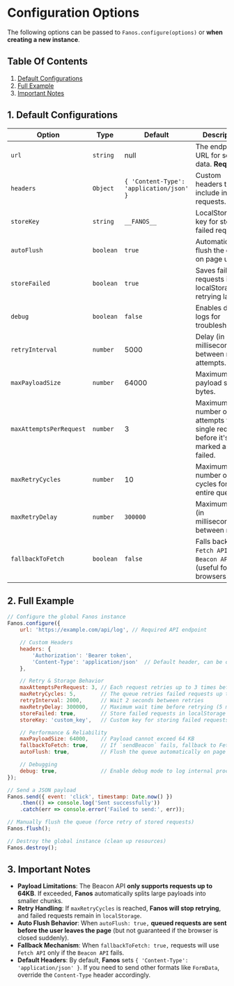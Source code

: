 # Configuration Options

The following options can be passed to `Fanos.configure(options)` or **when creating a new instance**.

## Table Of Contents

1. [Default Configurations](#1-default-configurations)
2. [Full Example](#2-full-example)
3. [Important Notes](#3-important-notes)

## 1. Default Configurations

| Option              | Type       | Default | Description                                                                |
| ------------------- | ---------- | ------- | -------------------------------------------------------------------------- |
| `url`         | `string`   | null       | The endpoint URL for sending data. **Required**.                                  |
| `headers`          | `Object`   | `{ 'Content-Type': 'application/json' }`    | Custom headers to include in requests. |
| `storeKey`           | `string`   | `__FANOS__`  | LocalStorage key for storing failed requests.                |
| `autoFlush`           | `boolean`   | `true`  | Automatically flush the queue on page unload.                      |
| `storeFailed`       | `boolean`   | `true`  | Saves failed requests in localStorage for retrying later.    |
| `debug`       | `boolean`  | `false` | Enables debug logs for troubleshooting.                                          |
| `retryInterval`       | `number`  | 5000 | Delay (in milliseconds) between retry attempts.                |
| `maxPayloadSize` | `number`   | 64000      | Maximum payload size in bytes.                                |
| `maxAttemptsPerRequest`           | `number`   | 3    | Maximum number of attempts for a single request before it's marked as failed.                                     |
| `maxRetryCycles`            | `number` | 10  | Maximum number of retry cycles for the entire queue.                           |
| `maxRetryDelay`            | `number` | `300000`  | Maximum delay (in milliseconds) between retries.                                  |
| `fallbackToFetch`             | `boolean`  | `false` | Falls back to the `Fetch API` if `Beacon API` fails (useful for older browsers).                                              |

## 2. Full Example

```javascript
// Configure the global Fanos instance
Fanos.configure({
    url: 'https://example.com/api/log', // Required API endpoint

    // Custom Headers
    headers: {
        'Authorization': 'Bearer token',
        'Content-Type': 'application/json'  // Default header, can be overridden
    },

    // Retry & Storage Behavior
    maxAttemptsPerRequest: 3, // Each request retries up to 3 times before failing
    maxRetryCycles: 5,        // The queue retries failed requests up to 5 times
    retryInterval: 2000,      // Wait 2 seconds between retries
    maxRetryDelay: 300000,    // Maximum wait time before retrying (5 minutes)
    storeFailed: true,        // Store failed requests in localStorage for retrying later
    storeKey: 'custom_key',   // Custom key for storing failed requests in localStorage

    // Performance & Reliability
    maxPayloadSize: 64000,    // Payload cannot exceed 64 KB
    fallbackToFetch: true,    // If `sendBeacon` fails, fallback to Fetch API
    autoFlush: true,          // Flush the queue automatically on page unload

    // Debugging
    debug: true,              // Enable debug mode to log internal processes
});

// Send a JSON payload
Fanos.send({ event: 'click', timestamp: Date.now() })
    .then(() => console.log('Sent successfully'))
    .catch(err => console.error('Failed to send:', err));

// Manually flush the queue (force retry of stored requests)
Fanos.flush();

// Destroy the global instance (clean up resources)
Fanos.destroy();
```

## 3. Important Notes

- **Payload Limitations**: The Beacon API **only supports requests up to 64KB**. If exceeded, **Fanos** automatically splits large payloads into smaller chunks.
- **Retry Handling**: If `maxRetryCycles` is reached, **Fanos will stop retrying**, and failed requests remain in `localStorage`.
- **Auto Flush Behavior**: When `autoFlush: true,` **queued requests are sent before the user leaves the page** (but not guaranteed if the browser is closed suddenly).
- **Fallback Mechanism**: When `fallbackToFetch: true,` requests will use `Fetch API` only if the `Beacon API` fails.
- **Default Headers**: By default, **Fanos** sets `{ 'Content-Type': 'application/json' }`. If you need to send other formats like `FormData`, override the `Content-Type` header accordingly.